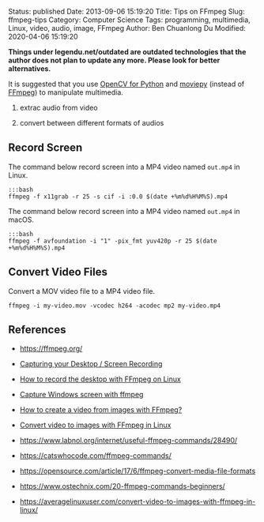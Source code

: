 Status: published
Date: 2013-09-06 15:19:20
Title: Tips on FFmpeg
Slug: ffmpeg-tips
Category: Computer Science
Tags: programming, multimedia, Linux, video, audio, image, FFmpeg
Author: Ben Chuanlong Du
Modified: 2020-04-06 15:19:20

**Things under legendu.net/outdated are outdated technologies that the author does not plan to update any more. Please look for better alternatives.**

It is suggested that you use 
[OpenCV for Python](https://github.com/skvark/opencv-python)
and 
[moviepy](https://github.com/Zulko/moviepy)
(instead of [FFmpeg](https://ffmpeg.org/)) 
to manipulate multimedia.
 
1. extrac audio from video

2. convert between different formats of audios

## Record Screen 

The command below record screen into a MP4 video named `out.mp4` in Linux.

    :::bash
    ffmpeg -f x11grab -r 25 -s cif -i :0.0 $(date +%m%d%H%M%S).mp4

The command below record screen into a MP4 video named `out.mp4` in macOS.

    :::bash
    ffmpeg -f avfoundation -i "1" -pix_fmt yuv420p -r 25 $(date +%m%d%H%M%S).mp4

## Convert Video Files

Convert a MOV video file to a MP4 video file.

    ffmpeg -i my-video.mov -vcodec h264 -acodec mp2 my-video.mp4

## References

- https://ffmpeg.org/

- [Capturing your Desktop / Screen Recording](https://trac.ffmpeg.org/wiki/Capture/Desktop)

- [How to record the desktop with FFmpeg on Linux](https://www.internalpointers.com/post/record-desktop-ffmpeg-linux)


- [Capture Windows screen with ffmpeg](https://stackoverflow.com/questions/6766333/capture-windows-screen-with-ffmpeg)

- [How to create a video from images with FFmpeg?](https://stackoverflow.com/questions/24961127/how-to-create-a-video-from-images-with-ffmpeg)

- [Convert video to images with FFmpeg in Linux](https://averagelinuxuser.com/convert-video-to-images-with-ffmpeg-in-linux/)

- https://www.labnol.org/internet/useful-ffmpeg-commands/28490/

- https://catswhocode.com/ffmpeg-commands/

- https://opensource.com/article/17/6/ffmpeg-convert-media-file-formats

- https://www.ostechnix.com/20-ffmpeg-commands-beginners/

- https://averagelinuxuser.com/convert-video-to-images-with-ffmpeg-in-linux/
